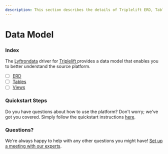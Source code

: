 ```yaml
---
description: This section describes the details of Triplelift ERD, Tables, and Views.
---
```


# Data Model

### Index

The  [Lyftrondata](https://www.lyftrondata.com/) driver for [Triplelift](https://www.lyftrondata.com/integration/triplelift/)[ ](https://www.lyftrondata.com/integration/triplelift/)provides a data model that enables you to better understand the source platform.

* [ ] [ERD](../../../marketing-analytics/triplelift/data-model/erd.md)
* [ ] [Tables](../../../marketing-analytics/triplelift/data-model/tables.md)
* [ ] [Views](../../../marketing-analytics/triplelift/data-model/views.md)

### Quickstart Steps

Do you have questions about how to use the platform? Don't worry; we've got you covered. Simply follow the quickstart instructions [here](../../../../quickstart-steps.md).

### Questions? <a href="#questions" id="questions"></a>

We're always happy to help with any other questions you might have! [Set up a meeting with our experts](https://www.lyftrondata.com/book-a-meeting/).

